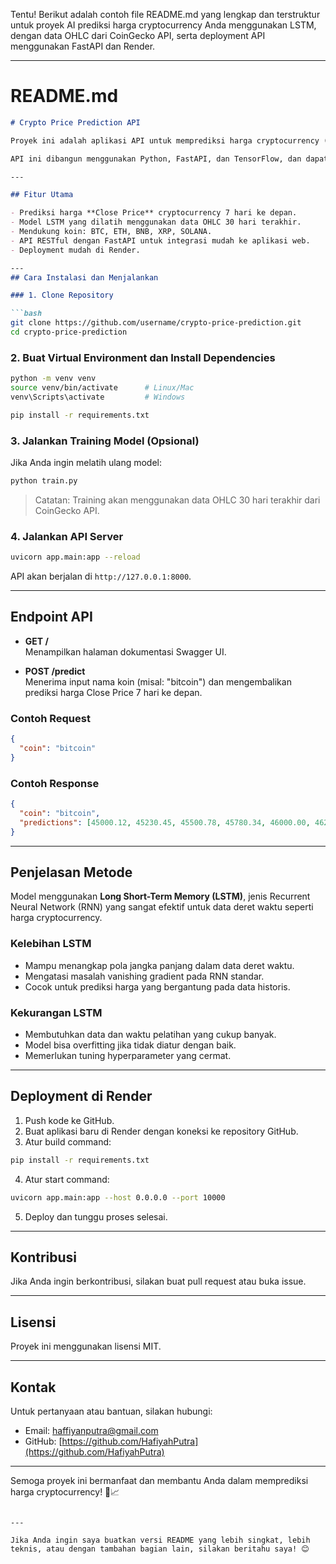 Tentu! Berikut adalah contoh file README.md yang lengkap dan terstruktur untuk proyek AI prediksi harga cryptocurrency Anda menggunakan LSTM, dengan data OHLC dari CoinGecko API, serta deployment API menggunakan FastAPI dan Render.

---

# README.md

```markdown
# Crypto Price Prediction API

Proyek ini adalah aplikasi API untuk memprediksi harga cryptocurrency (BTC, ETH, BNB, XRP, SOLANA) 7 hari ke depan menggunakan model LSTM berbasis data OHLC (Open, High, Low, Close) selama 30 hari terakhir. Data diambil secara real-time dari CoinGecko API.

API ini dibangun menggunakan Python, FastAPI, dan TensorFlow, dan dapat dideploy dengan mudah di platform Render.

---

## Fitur Utama

- Prediksi harga **Close Price** cryptocurrency 7 hari ke depan.
- Model LSTM yang dilatih menggunakan data OHLC 30 hari terakhir.
- Mendukung koin: BTC, ETH, BNB, XRP, SOLANA.
- API RESTful dengan FastAPI untuk integrasi mudah ke aplikasi web.
- Deployment mudah di Render.

---
## Cara Instalasi dan Menjalankan

### 1. Clone Repository

```bash
git clone https://github.com/username/crypto-price-prediction.git
cd crypto-price-prediction
```

### 2. Buat Virtual Environment dan Install Dependencies

```bash
python -m venv venv
source venv/bin/activate      # Linux/Mac
venv\Scripts\activate         # Windows

pip install -r requirements.txt
```

### 3. Jalankan Training Model (Opsional)

Jika Anda ingin melatih ulang model:

```bash
python train.py
```

> Catatan: Training akan menggunakan data OHLC 30 hari terakhir dari CoinGecko API.

### 4. Jalankan API Server

```bash
uvicorn app.main:app --reload
```

API akan berjalan di `http://127.0.0.1:8000`.

---

## Endpoint API

- **GET /**  
  Menampilkan halaman dokumentasi Swagger UI.

- **POST /predict**  
  Menerima input nama koin (misal: "bitcoin") dan mengembalikan prediksi harga Close Price 7 hari ke depan.

### Contoh Request

```json
{
  "coin": "bitcoin"
}
```

### Contoh Response

```json
{
  "coin": "bitcoin",
  "predictions": [45000.12, 45230.45, 45500.78, 45780.34, 46000.00, 46250.12, 46500.45]
}
```

---

## Penjelasan Metode

Model menggunakan **Long Short-Term Memory (LSTM)**, jenis Recurrent Neural Network (RNN) yang sangat efektif untuk data deret waktu seperti harga cryptocurrency.

### Kelebihan LSTM

- Mampu menangkap pola jangka panjang dalam data deret waktu.
- Mengatasi masalah vanishing gradient pada RNN standar.
- Cocok untuk prediksi harga yang bergantung pada data historis.

### Kekurangan LSTM

- Membutuhkan data dan waktu pelatihan yang cukup banyak.
- Model bisa overfitting jika tidak diatur dengan baik.
- Memerlukan tuning hyperparameter yang cermat.

---

## Deployment di Render

1. Push kode ke GitHub.
2. Buat aplikasi baru di Render dengan koneksi ke repository GitHub.
3. Atur build command:

```bash
pip install -r requirements.txt
```

4. Atur start command:

```bash
uvicorn app.main:app --host 0.0.0.0 --port 10000
```

5. Deploy dan tunggu proses selesai.

---

## Kontribusi

Jika Anda ingin berkontribusi, silakan buat pull request atau buka issue.

---

## Lisensi

Proyek ini menggunakan lisensi MIT.

---

## Kontak

Untuk pertanyaan atau bantuan, silakan hubungi:

- Email: haffiyanputra@gmail.com
- GitHub: [https://github.com/HafiyahPutra](https://github.com/HafiyahPutra)

---

Semoga proyek ini bermanfaat dan membantu Anda dalam memprediksi harga cryptocurrency! 🚀📈
```

---

Jika Anda ingin saya buatkan versi README yang lebih singkat, lebih teknis, atau dengan tambahan bagian lain, silakan beritahu saya! 😊
